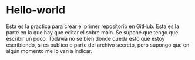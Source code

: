 # Hello-world
Esta es la practica para crear el primer repositorio en GitHub.
Esta es la parte en la que hay que editar el sobre main. 
Se supone que tengo que escribir un poco. Todavía no se bien donde queda esto
que estoy escribiendo, si es publico o parte del archivo secreto, pero supongo que 
en algún momento me lo van a indicar.
